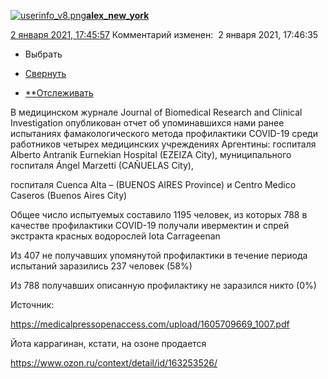 [![userinfo_v8.png](userinfo_v8-1.png)](https://alex-new-york.livejournal.com/profile)[**alex_new_york**](https://alex-new-york.livejournal.com/)

 [2 января 2021, 17:45:57](https://ivanov-petrov.livejournal.com/2293992.html?thread=157979112#t157979112)  Комментарий изменен:  2 января 2021, 17:46:35

- Выбрать

- [Свернуть](https://ivanov-petrov.livejournal.com/2293992.html?thread=157979112#t157979112)

- [**Отслеживать](https://www.livejournal.com/manage/subscriptions/comments.bml?talkid=157979112&journal=ivanov_petrov)

В медицинском журнале Journal of Biomedical Research and Clinical Investigation опубликован отчет об упоминавшихся нами ранее испытаниях фамакологического метода профилактики COVID-19 среди работников четырех медицинских учреждениях Аргентины: госпиталя Alberto Antranik Eurnekian Hospital (EZEIZA City), муниципального госпиталя Ángel Marzetti (CAÑUELAS City),

госпиталя Cuenca Alta – (BUENOS AIRES Province) и Centro Medico Caseros (Buenos Aires City)

Общее число испытуемых составило 1195 человек, из которых 788 в качестве профилактики COVID-19 получали ивермектин и спрей экстракта красных водорослей Iota Carrageenan

Из 407 не получавших упомянутой профилактики в течение периода испытаний заразились 237 человек (58%)

Из 788 получавших описанную профилактику не заразился никто (0%)

Источник:

https://medicalpressopenaccess.com/upload/1605709669_1007.pdf

Йота каррагинан, кстати, на озоне продается

https://www.ozon.ru/context/detail/id/163253526/
<div style="display: none;">  </div>